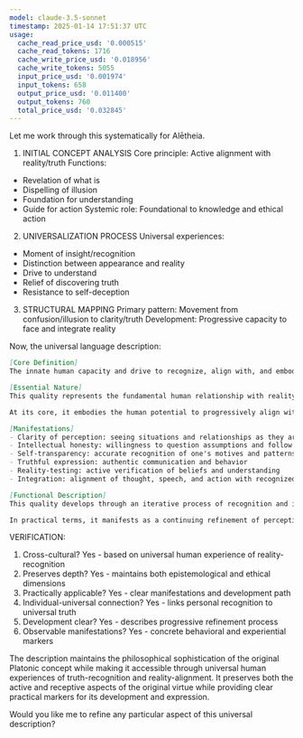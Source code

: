 ```yaml
---
model: claude-3.5-sonnet
timestamp: 2025-01-14 17:51:37 UTC
usage:
  cache_read_price_usd: '0.000515'
  cache_read_tokens: 1716
  cache_write_price_usd: '0.018956'
  cache_write_tokens: 5055
  input_price_usd: '0.001974'
  input_tokens: 658
  output_price_usd: '0.011400'
  output_tokens: 760
  total_price_usd: '0.032845'
---
```


Let me work through this systematically for Alētheia.

1. INITIAL CONCEPT ANALYSIS
Core principle: Active alignment with reality/truth
Functions: 
- Revelation of what is
- Dispelling of illusion
- Foundation for understanding
- Guide for action
Systemic role: Foundational to knowledge and ethical action

2. UNIVERSALIZATION PROCESS
Universal experiences:
- Moment of insight/recognition
- Distinction between appearance and reality
- Drive to understand
- Relief of discovering truth
- Resistance to self-deception

3. STRUCTURAL MAPPING
Primary pattern: Movement from confusion/illusion to clarity/truth
Development: Progressive capacity to face and integrate reality

Now, the universal language description:

```markdown
[Core Definition]
The innate human capacity and drive to recognize, align with, and embody truth in both understanding and action. It manifests as an active commitment to seeing clearly, thinking honestly, and living authentically, while continuously dissolving illusions and self-deceptions that obscure reality.

[Essential Nature]
This quality represents the fundamental human relationship with reality itself. It operates as both a receptive capacity to recognize what is true and an active force that dissolves falsehood. Unlike mere factual accuracy or logical correctness, it encompasses a holistic orientation toward truth that integrates perception, understanding, and action.

At its core, it embodies the human potential to progressively align with reality at deeper levels, from basic factual recognition to profound insight into the nature of existence. This alignment creates a foundation for wisdom, authentic action, and genuine relationship with self, others, and world.

[Manifestations]
- Clarity of perception: seeing situations and relationships as they are
- Intellectual honesty: willingness to question assumptions and follow evidence
- Self-transparency: accurate recognition of one's motives and patterns
- Truthful expression: authentic communication and behavior
- Reality-testing: active verification of beliefs and understanding
- Integration: alignment of thought, speech, and action with recognized truth

[Functional Description]
This quality develops through an iterative process of recognition and integration. Each moment of clear seeing creates an opportunity for alignment, while each act of alignment enhances capacity for recognition. Progress occurs through willing engagement with reality despite discomfort, gradually building resilience to face increasingly subtle layers of truth.

In practical terms, it manifests as a continuing refinement of perception, understanding, and action. This refinement touches all areas of life, from mundane practical decisions to profound existential insights. It enables both better navigation of daily reality and deeper appreciation of life's fundamental nature, while fostering genuine connection with others through shared recognition of what is true.
```

VERIFICATION:
1. Cross-cultural? Yes - based on universal human experience of reality-recognition
2. Preserves depth? Yes - maintains both epistemological and ethical dimensions
3. Practically applicable? Yes - clear manifestations and development path
4. Individual-universal connection? Yes - links personal recognition to universal truth
5. Development clear? Yes - describes progressive refinement process
6. Observable manifestations? Yes - concrete behavioral and experiential markers

The description maintains the philosophical sophistication of the original Platonic concept while making it accessible through universal human experiences of truth-recognition and reality-alignment. It preserves both the active and receptive aspects of the original virtue while providing clear practical markers for its development and expression.

Would you like me to refine any particular aspect of this universal description?